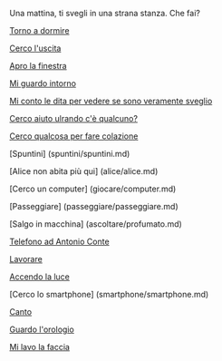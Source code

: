 Una mattina, ti svegli in una strana stanza.
Che fai?

[Torno a dormire](domire/sogno-strano.md)

[Cerco l'uscita](scappare/cercare-uscita.md)

[Apro la finestra](finestra/apri.md)

[Mi guardo intorno](guardare/guarda.md)

[Mi conto le dita per vedere se sono veramente sveglio](verifica/verifica.md)

[Cerco aiuto ulrando c'è qualcuno?](aiuto/aiuto.md)

[Cerco qualcosa per fare colazione](colazione/colazione.md)

[Spuntini] (spuntini/spuntini.md)

[Alice non abita più qui] (alice/alice.md)

[Cerco un computer] (giocare/computer.md)

[Passeggiare] (passeggiare/passeggiare.md)

[Salgo in macchina] (ascoltare/profumato.md)

[Telefono ad Antonio Conte](antonio_conte/antonio.md)

[Lavorare](lavorare/lavorare.md)

[Accendo la luce](luce/luce.md)

[Cerco lo smartphone] (smartphone/smartphone.md)

[Canto](canto/canto.md)

[Guardo l'orologio](orologio/orologio.md)

[Mi lavo la faccia](pulizia/pulizia.md)
